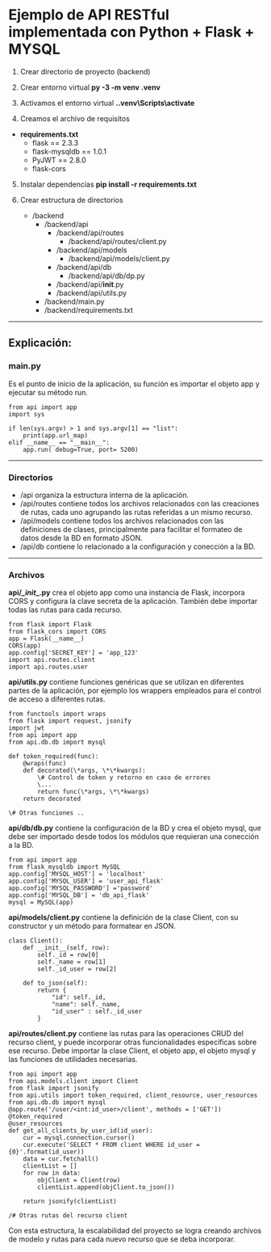 # Ejemplo de API RESTful implementada con Python + Flask + MYSQL


1. Crear directorio de proyecto (backend)

2. Crear entorno virtual    **py -3 -m venv .venv**

3. Activamos el entorno virtual  **.\.venv\Scripts\activate**

4. Creamos el archivo de requisitos
 - **requirements.txt**
	+ flask == 2.3.3
	+ flask-mysqldb == 1.0.1
	+ PyJWT == 2.8.0
	+ flask-cors

5. Instalar dependencias    **pip install -r requirements.txt**

6. Crear estructura de directorios
	* /backend
		* /backend/api
			+ /backend/api/routes
				* /backend/api/routes/client.py
			+ /backend/api/models
				* /backend/api/models/client.py
			+ /backend/api/db
				* /backend/api/db/dp.py
			+ /backend/api/__init__.py
			+ /backend/api/utils.py
		* /backend/main.py
		* /backend/requirements.txt
---

## Explicación:

### main.py 
Es el punto de inicio de la aplicación, su función es importar el objeto app y ejecutar su método run.

	from api import app
	import sys

	if len(sys.argv) > 1 and sys.argv[1] == "list":
		print(app.url_map)
	elif __name__ == "__main__":
		app.run( debug=True, port= 5200)

---
	
### Directorios 
+ /api organiza la estructura interna de la aplicación.
+ /api/routes contiene todos los archivos relacionados con las creaciones de rutas, cada uno agrupando las rutas referidas a un mismo recurso.
+ /api/models contiene todos los archivos relacionados con las definiciones de clases, principalmente para facilitar el formateo de datos desde la BD en formato JSON.
+ /api/db contiene lo relacionado a la configuración y conección a la BD.

---

### Archivos
**api/_\_init_\_.py** crea el objeto app como una instancia de Flask, incorpora CORS y configura la clave secreta de la aplicación. También debe importar todas las rutas para cada recurso.

	from flask import Flask
	from flask_cors import CORS
	app = Flask(__name__)
	CORS(app)
	app.config['SECRET_KEY'] = 'app_123'
	import api.routes.client
	import api.routes.user

**api/utils.py** contiene funciones genéricas que se utilizan en diferentes partes de la aplicación, por ejemplo los wrappers empleados para el control de acceso a diferentes rutas.

	from functools import wraps
	from flask import request, jsonify
	import jwt
	from api import app
	from api.db.db import mysql

	def token_required(func):
		@wraps(func)
		def decorated(\*args, \*\*kwargs):
			\# Control de token y retorno en caso de errores 
			\...
			return func(\*args, \*\*kwargs)
		return decorated
	
	\# Otras funciones ..

**api/db/db.py** contiene la configuración de la BD y crea el objeto mysql, que debe ser importado desde todos los módulos que requieran una conección a la BD.

	from api import app
	from flask_mysqldb import MySQL
	app.config['MYSQL_HOST'] = 'localhost'
	app.config['MYSQL_USER'] = 'user_api_flask'
	app.config['MYSQL_PASSWORD'] ='password'
	app.config['MYSQL_DB'] = 'db_api_flask'
	mysql = MySQL(app)

**api/models/client.py** contiene la definición de la clase Client, con su constructor y un método para formatear en JSON.

	class Client():
		def __init__(self, row):
			self._id = row[0]
			self._name = row[1]
			self._id_user = row[2]

		def to_json(self):
			return {
				"id": self._id,
				"name": self._name,
				"id_user" : self._id_user
			}
   
**api/routes/client.py** contiene las rutas para las operaciones CRUD del recurso client, y puede incorporar otras funcionalidades específicas sobre ese recurso. Debe importar la clase Client, el objeto app, el objeto mysql y las funciones de utilidades necesarias.
	
 	from api import app
	from api.models.client import Client
	from flask import jsonify
	from api.utils import token_required, client_resource, user_resources
	from api.db.db import mysql
	@app.route('/user/<int:id_user>/client', methods = ['GET'])
	@token_required
	@user_resources
	def get_all_clients_by_user_id(id_user):
		cur = mysql.connection.cursor()
		cur.execute('SELECT * FROM client WHERE id_user = {0}'.format(id_user))
		data = cur.fetchall()
		clientList = []
		for row in data:
			objClient = Client(row)
			clientList.append(objClient.to_json())
		
		return jsonify(clientList)
	
	/# Otras rutas del recurso client


Con esta estructura, la escalabilidad del proyecto se logra creando archivos de modelo y rutas para cada nuevo recurso que se deba incorporar.

